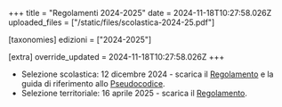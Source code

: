 +++
title = "Regolamenti 2024-2025"
date = 2024-11-18T10:27:58.026Z
uploaded_files = ["/static/files/scolastica-2024-25.pdf"]

[taxonomies]
edizioni = ["2024-2025"]

[extra]
override_updated = 2024-11-18T10:27:58.026Z
+++
* Selezione scolastica: 12 dicembre 2024 - scarica il [Regolamento](/regulations/Regolamento_Scolastica_2025.pdf) e la guida di riferimento allo [Pseudocodice](/oldsite/236/Pseudocodice.pdf).
* Selezione territoriale: 16 aprile 2025 - scarica il [Regolamento](/regulations/Regolamento_Territoriale_2025.pdf).
